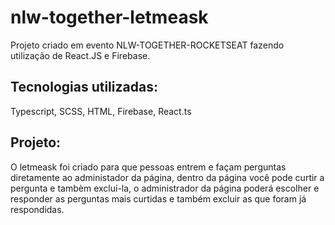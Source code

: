 # nlw-together-letmeask
Projeto criado em evento NLW-TOGETHER-ROCKETSEAT fazendo utilização de React.JS e Firebase.

## Tecnologias utilizadas:


Typescript, SCSS, HTML, Firebase, React.ts 

## Projeto:

O letmeask foi criado para que pessoas entrem e façam perguntas diretamente ao administador da página, dentro da página você pode curtir a pergunta e tambèm excluí-la,
o administrador da página poderá escolher e responder as perguntas mais curtidas e também excluir as que foram já respondidas.
